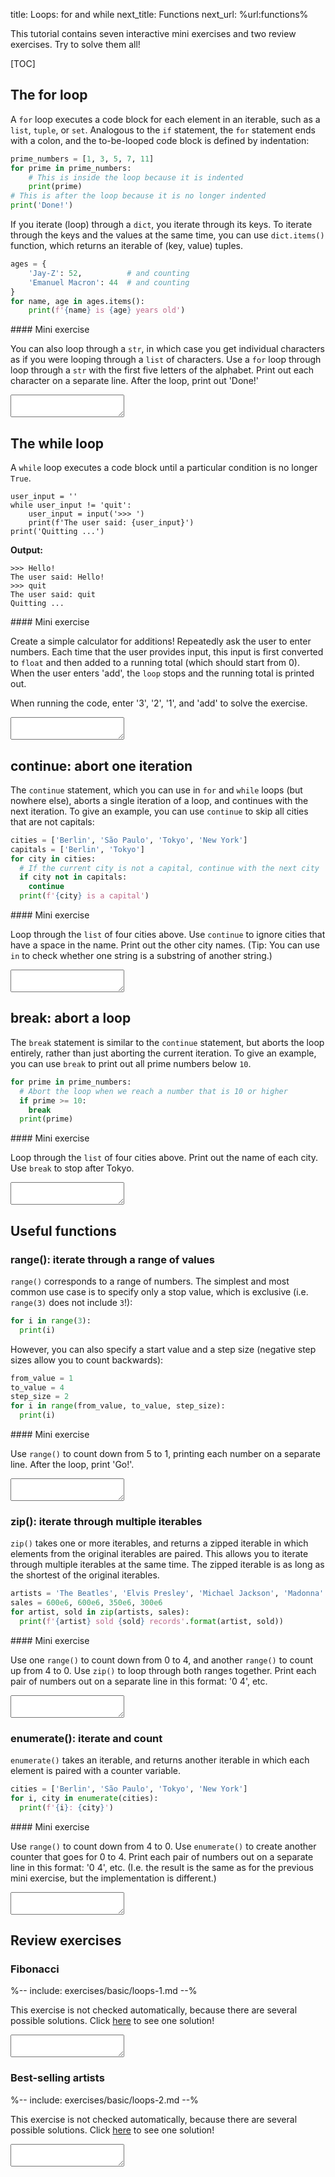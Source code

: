 title: Loops: for and while
next_title: Functions
next_url: %url:functions%


This tutorial contains seven interactive mini exercises and two review exercises. Try to solve them all!


[TOC]


## The for loop

A `for` loop executes a code block for each element in an iterable, such as a `list`, `tuple`, or `set`. Analogous to the `if` statement, the `for` statement ends with a colon, and the to-be-looped code block is defined by indentation:


```python
prime_numbers = [1, 3, 5, 7, 11]
for prime in prime_numbers:
    # This is inside the loop because it is indented
    print(prime)
# This is after the loop because it is no longer indented
print('Done!')
```

If you iterate (loop) through a `dict`, you iterate through its keys. To iterate through the keys and the values at the same time, you can use `dict.items()` function, which returns an iterable of (key, value) tuples.


```python
ages = {
    'Jay-Z': 52,          # and counting
    'Emanuel Macron': 44  # and counting
}
for name, age in ages.items():
    print(f'{name} is {age} years old')
```

<div class="exercise" id="exercise_for" markdown="1">
#### Mini exercise

You can also loop through a `str`, in which case you get individual characters as if you were looping through a `list` of characters. Use a `for` loop through loop through a `str` with the first five letters of the alphabet. Print out each character on a separate line. After the loop, print out 'Done!'

<textarea class="code"></textarea>
<div hidden class="solution_output">
a
b
c
d
e
Done!
</div>
</div>

## The while loop

A `while` loop executes a code block until a particular condition is no longer `True`.


~~~ .python
user_input = ''
while user_input != 'quit':
    user_input = input('>>> ')
    print(f'The user said: {user_input}')
print('Quitting ...')
~~~

__Output:__

~~~
>>> Hello!
The user said: Hello!
>>> quit
The user said: quit
Quitting ...
~~~


<div class="exercise" id="exercise_while" markdown="1">
#### Mini exercise

Create a simple calculator for additions! Repeatedly ask the user to enter numbers. Each time that the user provides input, this input is first converted to `float` and then added to a running total (which should start from 0). When the user enters 'add', the `loop` stops and the running total is printed out.

When running the code, enter '3', '2', '1', and 'add' to solve the exercise.

<textarea class="code height200"></textarea>
<div hidden class="solution_output">6.0</div>
</div>

## continue: abort one iteration

The `continue` statement, which you can use in `for` and `while` loops (but nowhere else), aborts a single iteration of a loop, and continues with the next iteration. To give an example, you can use `continue` to skip all cities that are not capitals:


```python
cities = ['Berlin', 'São Paulo', 'Tokyo', 'New York']
capitals = ['Berlin', 'Tokyo']
for city in cities:
  # If the current city is not a capital, continue with the next city
  if city not in capitals:
    continue
  print(f'{city} is a capital')
```

<div class="exercise" id="exercise_continue" markdown="1">
#### Mini exercise

Loop through the `list` of four cities above. Use `continue` to ignore cities that have a space in the name. Print out the other city names. (Tip: You can use `in` to check whether one string is a substring of another string.)

<textarea class="code height150"></textarea>
<div hidden class="solution_output">
Berlin
Tokyo
</div>
</div>

## break: abort a loop

The `break` statement is similar to the `continue` statement, but aborts the loop entirely, rather than just aborting the current iteration. To give an example, you can use `break` to print out all prime numbers below `10`.


```python
for prime in prime_numbers:
  # Abort the loop when we reach a number that is 10 or higher
  if prime >= 10:
    break
  print(prime)
```

<div class="exercise" id="exercise_break" markdown="1">
#### Mini exercise

Loop through the `list` of four cities above. Print out the name of each city. Use `break` to stop after Tokyo.

<textarea class="code height150"></textarea>
<div hidden class="solution_output">
Berlin
São Paulo
Tokyo
</div>
</div>


## Useful functions

### range(): iterate through a range of values

`range()` corresponds to a range of numbers. The simplest and most common use case is to specify only a stop value, which is exclusive (i.e. `range(3)` does not include `3`!):

```python
for i in range(3):
  print(i)
```

However, you can also specify a start value and a step size (negative step sizes allow you to count backwards):

```python
from_value = 1
to_value = 4
step_size = 2
for i in range(from_value, to_value, step_size):
  print(i)
```

<div class="exercise" id="exercise_range" markdown="1">
#### Mini exercise

Use `range()` to count down from 5 to 1, printing each number on a separate line. After the loop, print 'Go!'.

<textarea class="code"></textarea>
<div hidden class="solution_output">
5
4
3
2
1
Go!
</div>
</div>


### zip(): iterate through multiple iterables

`zip()` takes one or more iterables, and returns a zipped iterable in which elements from the original iterables are paired. This allows you to iterate through multiple iterables at the same time. The zipped iterable is as long as the shortest of the original iterables.


```python
artists = 'The Beatles', 'Elvis Presley', 'Michael Jackson', 'Madonna'
sales = 600e6, 600e6, 350e6, 300e6
for artist, sold in zip(artists, sales):
  print(f'{artist} sold {sold} records'.format(artist, sold))
```

<div class="exercise" id="exercise_zip" markdown="1">
#### Mini exercise

Use one `range()` to count down from 0 to 4, and another `range()` to count up from 4 to 0. Use `zip()` to loop through both ranges together. Print each pair of numbers out on a separate line in this format: '0 4', etc.

<textarea class="code height150"></textarea>
<div hidden class="solution_output">
0 4
1 3
2 2
3 1
4 0
</div>
</div>


### enumerate(): iterate and count

`enumerate()` takes an iterable, and returns another iterable in which each element is paired with a counter variable.

```python
cities = ['Berlin', 'São Paulo', 'Tokyo', 'New York']
for i, city in enumerate(cities):
  print(f'{i}: {city}')
```

<div class="exercise" id="exercise_enumerate" markdown="1">
#### Mini exercise

Use `range()` to count down from 4 to 0. Use `enumerate()` to create another counter that goes for 0 to 4. Print each pair of numbers out on a separate line in this format: '0 4', etc. (I.e. the result is the same as for the previous mini exercise, but the implementation is different.)

<textarea class="code height150"></textarea>
<div hidden class="solution_output">
0 4
1 3
2 2
3 1
4 0
</div>
</div>


## Review exercises

<div class='exercise no-progress' id='exercise_fibonacci' markdown=1>

### Fibonacci

%-- include: exercises/basic/loops-1.md --%

This exercise is not checked automatically, because there are several possible solutions. Click [here](%url:loops%-solution-1) to see one solution!

<textarea class="code height300"></textarea>

</div>

<div class='exercise no-progress' id='exercise_artists' markdown=1>

### Best-selling artists

%-- include: exercises/basic/loops-2.md --%

This exercise is not checked automatically, because there are several possible solutions. Click [here](%url:loops%-solution-2) to see one solution!

<textarea class="code height300"></textarea>

</div>
